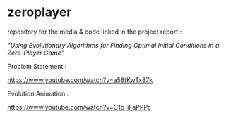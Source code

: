 # zeroplayer
repository for the media &amp; code linked in the project report : 

_"Using Evolutionary Algorithms for Finding Optimal Initial Conditions in a Zero-Player Game"_

Problem Statement :
<!-- https://nandwani-rohit.github.io/zero-player/problem_statement_animation.mp4 -->
https://www.youtube.com/watch?v=a58tKwTx87k

Evolution Animation :
<!-- https://nandwani-rohit.github.io/zero-player/evolution_animation.mp4 -->
https://www.youtube.com/watch?v=C1b_iFaPPPc
